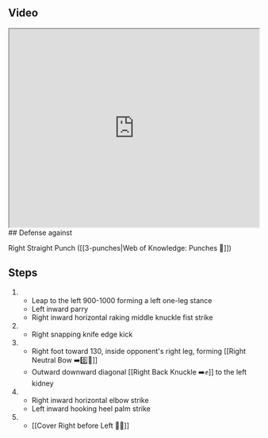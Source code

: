 ## Video

<iframe src="https://www.youtube.com/embed/IXZ6kr4VHQw?start=385&end=224" width="100%" height="400"></iframe>
## Defense against

Right Straight Punch ([[3-punches|Web of Knowledge: Punches 👊]])

## Steps

1. - Leap to the left 900-1000 forming a left one-leg stance
   - Left inward parry
   - Right inward horizontal raking middle knuckle fist strike
2. - Right snapping knife edge kick
3. - Right foot toward 130, inside opponent's right leg, forming [[Right Neutral Bow ➡️0️⃣🦶]]
   - Outward downward diagonal [[Right Back Knuckle ➡️✊]] to the left kidney
4. - Right inward horizontal elbow strike
   - Left inward hooking heel palm strike
5. - [[Cover Right before Left 🦶🔄]]
